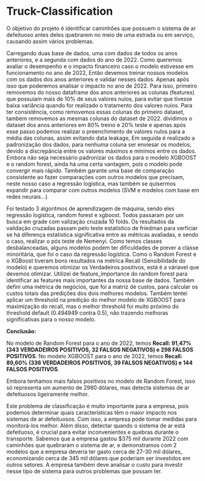 # Truck-Classification

O objetivo do projeto é identificar caminhões que possuem o sistema de ar defeituoso antes deles quebrarem no meio de uma estrada ou em serviço, causando assim vários problemas. 

Carregando duas base de dados, uma com dados de todos os anos anteriores, e a segunda com dados do ano de 2022. Como queremos avaliar o desempenho e o impacto financeiro caso o modelo estivesse em funcionamento no ano de 2022, Então devemos treinar nossos modelos com os dados dos anos anteriores e validar nesses dados. Apenas após isso que poderemos analisar o impacto no ano de 2022. Para isso, primeiro removemos do nosso dataframe dos anos anteriores as colunas (features) que possuiam mais de 10% de seus valores nulos, para evitar que tivesse baixa variância quando for realizado o tratamento dos valores nulos. Para ter consistência, como removemos essas colunas do primeiro dataset, também removemos as mesmas colunas do dataset de 2022. dividimos o dataset dos anos anteriores em 80% treino e 20% teste e apenas após esse passo podemos realizar o preenchimento de valores nulos para a média das colunas, assim evitando data leakage, Em seguida é realizado a padronização dos dados, para nenhuma coluna ser enviesar os modelos, devido a discrepância entre os valores máximos e mínimos entre os dados. Embora não seja necessário padronizar os dados para o modelo XGBOOST e o random forest, ainda há uma certa vantagem, pois o modelo pode convergir mais rápido. Também garante uma base de comparação consistente ao fazer comparações com outros modelos que precisam, neste nosso caso a regressão logística, mas também se quisermos expandir para comparar com outros modelos (SVM e modelos com base em redes neurais...)

Foi testado 3 algoritmos de aprendizagem de máquina, sendo eles regressão logística, random forest e xgboost. Todos passaram por um busca em grade com valização cruzada 10 folds. Os resultados da validação cruzadas passam pelo teste estatístico de friedman para verficiar se há diferença estatística significativa entre as métricas avaliadas, e sendo o caso, realizar o pós teste de Nemenyi. Como temos classes desbalanceadas, alguns modelos podem ter dificuldades de prever a classe minoritária, que foi o caso da regressão logística. Como o Random Forest e o XGBoost tiveram bons resultados na métrica Recall (Sensibilidade do modelo) e queremos otimizar os Verdadeiros positivos, está é a váriavel que devemos otimizar. Utilizei de feature_importance do random forest para identificar as features mais importantes da nossa base de dados. Também defini uma métrica de negócios, que foi a matriz de custos, para calcular os custos totais das predições dos dois melhores modelos. Também tentei aplicar um threshold na predição do melhor modelo de XGBOOST para maximização do recall, mas o melhor threshold foi muito próximo do threshold default (0.494949 contra 0.5), não trazendo melhoras significativas para o nosso modelo.

**Conclusão:**

No modelo de Random Forest para o ano de 2022, temos **Recall: 91,47% (343 VERDADEIROS POSITIVOS, 32 FALSOS NEGATIVOS) e 298 FALSOS POSITIVOS**.
No modelo XGBOOST para o ano de 2022, temos **Recall: 89,60% (336 VERDADEIROS POSITIVOS, 39 FALSOS NEGATIVOS) e 144 FALSOS POSITIVOS**.

Embora tenhamos mais falsos positivos no modelo de Random Forest, isso só representa um aumento de 2980 dólares, mas detecta sistemas de ar defeituosos ligeiramente melhor.

Este problema de classificação é muito importante para a empresa, pois podemos determinar quais características têm o maior impacto nos sistemas de ar defeituosos. Com isso, a empresa pode tomar medidas para monitorá-los melhor. Além disso, detectar quando o sistema de ar está defeituoso, é crucial para evitar inconvenientes e quebras durante o transporte. Sabemos que a empresa gastou $375 mil durante 2022 com caminhões que quebraram o sistema de ar, e demonstramos com 2 modelos que a empresa deveria ter gasto cerca de 27-30 mil dólares, economizando cerca de 345 mil dólares que poderiam ser investidos em outros setores. A empresa também deve analisar o custo para investir nesse tipo de sistema para outros problemas que possam ter.
